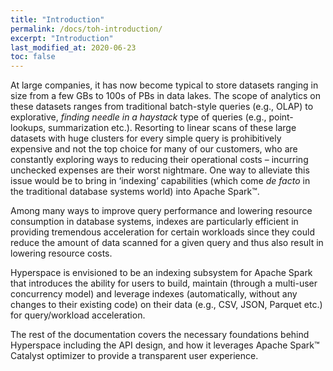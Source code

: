 ```yaml
---
title: "Introduction"
permalink: /docs/toh-introduction/
excerpt: "Introduction"
last_modified_at: 2020-06-23
toc: false
---
```


At large companies, it has now become typical to store datasets ranging in size
from a few GBs to 100s of PBs in data lakes. The scope of analytics 
on these datasets ranges from traditional batch-style queries 
(e.g., OLAP) to explorative, *finding needle in a haystack* type of 
queries (e.g., point-lookups, summarization etc.). Resorting to 
linear scans of these large datasets with huge clusters for every 
simple query is prohibitively expensive and not the top choice for 
many of our customers, who are constantly exploring 
ways to reducing their operational costs – incurring unchecked 
expenses are their worst nightmare. One way to alleviate this
issue would be to bring in ‘indexing’ capabilities (which come 
*de facto* in the traditional database systems world) into Apache Spark™.

Among many ways to improve query performance and lowering resource 
consumption in database systems, indexes are particularly efficient in 
providing tremendous acceleration for certain workloads since they could 
reduce the amount of data scanned for a given query and thus also result 
in lowering resource costs. 

Hyperspace is envisioned to be an indexing subsystem for Apache Spark 
that introduces the ability for users to build, maintain (through a 
multi-user concurrency model) and leverage indexes (automatically, 
without any changes to their existing code) on their data (e.g., CSV, 
JSON, Parquet etc.) for query/workload acceleration. 

The rest of the documentation covers the necessary foundations behind Hyperspace 
including the API design, and how it leverages Apache Spark™ Catalyst optimizer to 
provide a transparent user experience.

